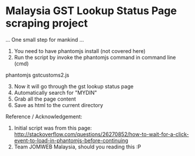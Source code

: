 # Malaysia GST Lookup Status Page scraping project

... One small step for mankind ...

1. You need to have phantomjs install (not covered here)
2. Run the script by invoke the phantomjs command in command line (cmd)

  phantomjs gstcustoms2.js
  
3. Now it will go through the gst lookup status page
4. Automatically search for "MYDIN"
5. Grab all the page content
6. Save as html to the current directory


Reference / Acknowledgement:
1. Initial script was from this page: http://stackoverflow.com/questions/26270852/how-to-wait-for-a-click-event-to-load-in-phantomjs-before-continuing
2. Team JOMWEB Malaysia, should you reading this :P